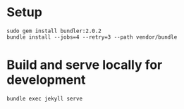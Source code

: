 # Setup

    sudo gem install bundler:2.0.2
    bundle install --jobs=4 --retry=3 --path vendor/bundle

# Build and serve locally for development

    bundle exec jekyll serve